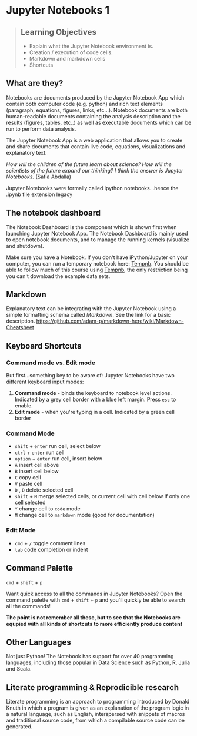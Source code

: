# Jupyter Notebooks 1

> ## Learning Objectives
>
> *   Explain what the Jupyter Notebook environment is.
> *   Creation / execution of code cells.
> *   Markdown and markdown cells
> *   Shortcuts


## What are they?

Notebooks are documents produced by the Jupyter Notebook App which contain both computer code (e.g. python) and rich text elements (paragraph, equations, figures, links, etc...). Notebook documents are both human-readable documents containing the analysis description and the results (figures, tables, etc..) as well as executable documents which can be run to perform data analysis.

The Jupyter Notebook App is a web application that allows you to create and share documents that contain live code, equations, visualizations and explanatory text.

_How will the children of the future learn about science? How will the scientists of the future expand our thinking? I think the answer is Jupyter Notebooks._ (Safia Abdalla)

Jupyter Notebooks were formally called ipython notebooks...hence the .ipynb file extension legacy

## The notebook dashboard

The Notebook Dashboard is the component which is shown first when launching Jupyter Notebook App. The Notebook Dashboard is mainly used to open notebook documents, and to manage the running kernels (visualize and shutdown).

Make sure you have a Notebook. If you don't have iPython/Jupyter on your computer, you can run a temporary notebook here:
[Tempnb](https://tmpnb.org/). You should be able to follow much of this course using [Tempnb](https://tmpnb.org/), the only restriction being you can't download the example data sets. 


## Markdown

Explanatory text can be integrating with the Jupyter Notebook using a simple formatting schema called _Markdown_. See the link for a basic description.
https://github.com/adam-p/markdown-here/wiki/Markdown-Cheatsheet

## Keyboard Shortcuts

### Command mode vs. Edit mode

But first...something key to be aware of: Jupyter Notebooks have two different keyboard input modes:

1. **Command mode** - binds the keyboard to notebook level actions. Indicated by a grey cell border with a blue left margin. Press `esc` to enable.
2. **Edit mode** - when you're typing in a cell. Indicated by a green cell border



### Command Mode

- `shift` + `enter` run cell, select below
- `ctrl` + `enter` run cell
- `option` + `enter` run cell, insert below
- `A` insert cell above
- `B` insert cell below
- `C` copy cell
- `V` paste cell
- `D` , `D` delete selected cell
- `shift` + `M` merge selected cells, or current cell with cell below if only one cell selected
- `Y` change cell to `code` mode
- `M` change cell to `markdown` mode (good for documentation)


### Edit Mode


- `cmd` + `/` toggle comment lines
- `tab` code completion or indent

## Command Palette

`cmd` + `shift` + `p`

Want quick access to all the commands in Jupyter Notebooks? Open the command palette with `cmd` + `shift` + `p` and you'll quickly be able to search all the commands!

__The point is not remember all these, but to see that the Notebooks are equpied with all kinds of shortcuts to more efficiently produce content__

## Other Languages

Not just Python! The Notebook has support for over 40 programming languages, including those popular in Data Science such as Python, R, Julia and Scala.


## Literate programming & Reprodicible research 

Literate programming is an approach to programming introduced by Donald Knuth in which a program is given as an explanation of the program logic in a natural language, such as English, interspersed with snippets of macros and traditional source code, from which a compilable source code can be generated.


